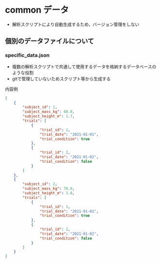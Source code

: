 # common データ

* 解析スクリプトにより自動生成するため，バージョン管理をしない

## 個別のデータファイルについて

### specific_data.json

* 複数の解析スクリプトで共通して使用するデータを格納するデータベースのような役割
* gitで管理していないためスクリプト等から生成する

内容例

```json
[
    {
        "subject_id": 1,
        "subject_mass_kg": 60.0,
        "subject_height_m": 1.7,
        "trials": [
            {
                "trial_id": 1,
                "trial_date": "2021-01-01",
                "trial_condition": true
            },
            {
                "trial_id": 2,
                "trial_date": "2021-01-02",
                "trial_condition": false
            }
        ]
    },
    {
        "subject_id": 2,
        "subject_mass_kg": 70.0,
        "subject_height_m": 1.8,
        "trials": [
            {
                "trial_id": 1,
                "trial_date": "2021-01-01",
                "trial_condition": true
            },
            {
                "trial_id": 2,
                "trial_date": "2021-01-02",
                "trial_condition": false
            }
        ]
    }
]
```

